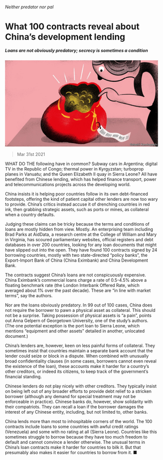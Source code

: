 ###### Neither predator nor pal

# What 100 contracts reveal about China’s development lending 

##### Loans are not obviously predatory; secrecy is sometimes a condition 

![image](images/20210403_FND002_0.jpg) 

> Mar 31st 2021 

WHAT DO THE following have in common? Subway cars in Argentina; digital TV in the Republic of Congo; thermal power in Kyrgyzstan; turboprop planes in Vanuatu; and the Queen Elizabeth II quay in Sierra Leone? All have benefited from Chinese lending, which has helped finance transport, power and telecommunications projects across the developing world.

China insists it is helping poor countries follow in its own debt-financed footsteps, offering the kind of patient capital other lenders are now too wary to provide. China’s critics instead accuse it of drenching countries in red ink, then grabbing strategic assets, such as ports or mines, as collateral when a country defaults.


Judging these claims can be tricky because the terms and conditions of loans are mostly hidden from view. Mostly. An enterprising team including Brad Parks at AidData, a research centre at the College of William and Mary in Virginia, has scoured parliamentary websites, official registers and debt databases in over 200 countries, looking for any loan documents that might have slipped out into the open. They have found 100 contracts signed by 24 borrowing countries, mostly with two state-directed “policy banks”, the Export-Import Bank of China (China Eximbank) and China Development Bank.

The contracts suggest China’s loans are not conspicuously expensive. China Eximbank’s commercial loans charge a rate of 0.5-4.5% above a floating benchmark rate (the London Interbank Offered Rate, which averaged about 1% over the past decade). These are “in line with market terms”, say the authors.

Nor are the loans obviously predatory. In 99 out of 100 cases, China does not require the borrower to pawn a physical asset as collateral. This should not be a surprise. Taking possession of physical assets is “a pain”, points out Anna Gelpern of Georgetown University, one of the study’s authors. (The one potential exception is the port loan to Sierra Leone, which mentions “equipment and other assets” detailed in another, unlocated document.)

China’s lenders are, however, keen on less painful forms of collateral. They sometimes insist that countries maintain a separate bank account that the lender could seize or block in a dispute. When combined with unusually broad confidentiality clauses (in some cases, borrowers cannot even reveal the existence of the loan), these accounts make it harder for a country’s other creditors, or indeed its citizens, to keep track of the government’s financial standing.

Chinese lenders do not play nicely with other creditors. They typically insist on being left out of any broader efforts to provide debt relief to a stricken borrower (although any demand for special treatment may not be enforceable in practice). Chinese banks do, however, show solidarity with their compatriots. They can recall a loan if the borrower damages the interest of any Chinese entity, including, but not limited to, other banks.

China lends more than most to inhospitable corners of the world. The 100 contracts include loans to some countries with awful credit ratings (Venezuela) and some with no rating at all (Sierra Leone). Countries like this sometimes struggle to borrow because they have too much freedom to default and cannot convince a lender otherwise. The unusual terms in China’s loan contracts make it harder for countries to bilk it. But that presumably also makes it easier for countries to borrow from it. ■

